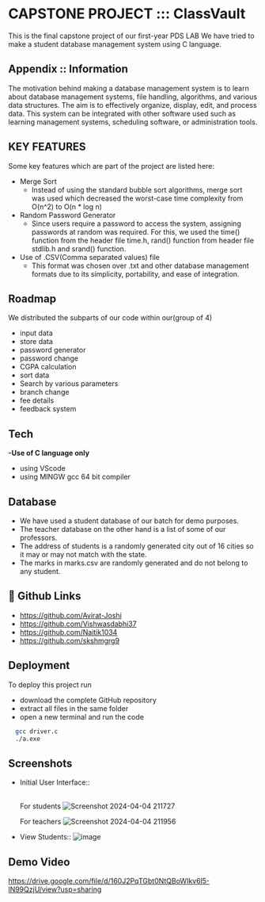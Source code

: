 # CAPSTONE PROJECT ::: ClassVault

This is the final capstone project of our first-year PDS LAB
We have tried to make a student database management system 
using C language.

## Appendix :: Information
The motivation behind making a database management system is to learn about database management systems, file handling, algorithms, and various data structures. 
The aim is to effectively organize, display, edit, and process data. 
This system can be integrated with other software used such as learning management systems, scheduling software, or administration tools.  

## KEY FEATURES
Some key features which are part of the project are listed here:
- Merge Sort
   - Instead of using the standard bubble sort algorithms, merge sort was used which decreased the worst-case time complexity          from O(n^2) to O(n * log n)
- Random Password Generator
    - Since users require a password to access the system, assigning passwords at random was required. For this, we used the time() function from the header file time.h, rand() function from header file stdlib.h and srand() function.
- Use of .CSV(Comma separated values) file
  - This format was chosen over .txt and other database management formats due to its simplicity, portability, and ease of integration.

## Roadmap
We distributed the subparts of our code within our(group of 4)
- input data
- store data
- password generator
- password change
- CGPA calculation
- sort data
- Search by various parameters
- branch change
- fee details
- feedback system

## Tech
**-Use of C language only**
- using VScode
- using MINGW gcc 64 bit compiler

## Database
- We have used a student database of our batch for demo purposes.
- The teacher database on the other hand is a list of some of our professors.
- The address of students is a randomly generated city out of 16 cities so it may or may not match with the state.
- The marks in marks.csv are randomly generated and do not belong to any student.

## 🔗 Github Links
- https://github.com/Avirat-Joshi
- https://github.com/Vishwasdabhi37
- https://github.com/Naitik1034
- https://github.com/skshmgrg9

## Deployment

To deploy this project run
- download the complete GitHub repository
- extract all files in the same folder
- open a new terminal and run the code 

```bash
  gcc driver.c
  ./a.exe
```

## Screenshots

- Initial User Interface:: <br><br>

   For students
     ![Screenshot 2024-04-04 211727](https://github.com/Avirat-Joshi/PDS_PROJECT/assets/157312327/a12f463e-6a79-4a43-a92f-6d94a33ab63a)

   For teachers
   ![Screenshot 2024-04-04 211956](https://github.com/Avirat-Joshi/PDS_PROJECT/assets/157312327/f5fa847f-8908-47d9-ac50-8eee774eb1e6)

- View Students::
  ![image](https://github.com/Avirat-Joshi/PDS_PROJECT/assets/157312327/c1155a5b-bed8-4d6c-93db-dd0e41b8efbb)


## Demo Video

  https://drive.google.com/file/d/160J2PqTGbt0NtQBoWIkv6l5-lN99QzjU/view?usp=sharing


